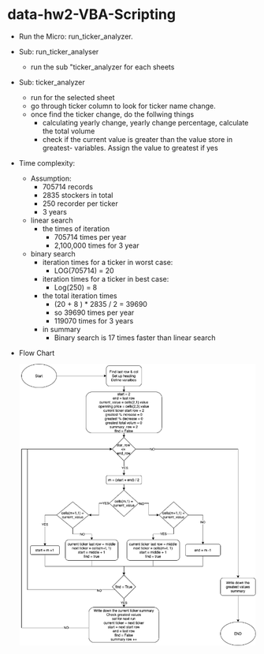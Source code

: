 # data-hw2-VBA-Scripting

- Run the Micro: run_ticker_analyzer.
- Sub: run_ticker_analyser
  - run the sub "ticker_analyzer for each sheets
- Sub: ticker_analyzer

  - run for the selected sheet
  - go through ticker column to look for ticker name change.
  - once find the ticker change, do the follwing things
    - calculating yearly change, yearly change percentage, calculate the total volume
    - check if the current value is greater than the value store in greatest- variables. Assign the value to greatest if yes

- Time complexity:

  - Assumption:
    - 705714 records
    - 2835 stockers in total
    - 250 recorder per ticker
    - 3 years
  - linear search
    - the times of iteration
      - 705714 times per year
      - 2,100,000 times for 3 year
  - binary search
    - iteration times for a ticker in worst case:
      - LOG(705714) = 20
    - iteration times for a ticker in best case:
      - Log(250) = 8
    - the total iteration times
      - (20 + 8 ) \* 2835 / 2 = 39690
      - so 39690 times per year
      - 119070 times for 3 years
    - in summary
      - Binary search is 17 times faster than linear search

- Flow Chart


  ![Flow chart](https://github.com/Simon-Xu-Lan/data-hw2-VBA-Scripting/blob/master/data-hw2-VBA.png)
